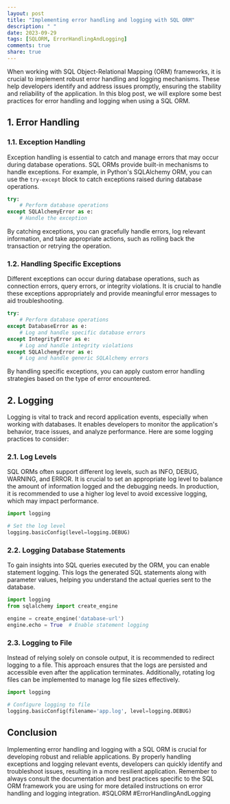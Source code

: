```yaml
---
layout: post
title: "Implementing error handling and logging with SQL ORM"
description: " "
date: 2023-09-29
tags: [SQLORM, ErrorHandlingAndLogging]
comments: true
share: true
---
```


When working with SQL Object-Relational Mapping (ORM) frameworks, it is crucial to implement robust error handling and logging mechanisms. These help developers identify and address issues promptly, ensuring the stability and reliability of the application. In this blog post, we will explore some best practices for error handling and logging when using a SQL ORM.

## 1. Error Handling

### 1.1. Exception Handling

Exception handling is essential to catch and manage errors that may occur during database operations. SQL ORMs provide built-in mechanisms to handle exceptions. For example, in Python's SQLAlchemy ORM, you can use the `try-except` block to catch exceptions raised during database operations.

```python
try:
    # Perform database operations
except SQLAlchemyError as e:
    # Handle the exception
```

By catching exceptions, you can gracefully handle errors, log relevant information, and take appropriate actions, such as rolling back the transaction or retrying the operation.

### 1.2. Handling Specific Exceptions

Different exceptions can occur during database operations, such as connection errors, query errors, or integrity violations. It is crucial to handle these exceptions appropriately and provide meaningful error messages to aid troubleshooting.

```python
try:
    # Perform database operations
except DatabaseError as e:
    # Log and handle specific database errors
except IntegrityError as e:
    # Log and handle integrity violations
except SQLAlchemyError as e:
    # Log and handle generic SQLAlchemy errors
```

By handling specific exceptions, you can apply custom error handling strategies based on the type of error encountered.

## 2. Logging

Logging is vital to track and record application events, especially when working with databases. It enables developers to monitor the application's behavior, trace issues, and analyze performance. Here are some logging practices to consider:

### 2.1. Log Levels

SQL ORMs often support different log levels, such as INFO, DEBUG, WARNING, and ERROR. It is crucial to set an appropriate log level to balance the amount of information logged and the debugging needs. In production, it is recommended to use a higher log level to avoid excessive logging, which may impact performance.

```python
import logging

# Set the log level
logging.basicConfig(level=logging.DEBUG)
```

### 2.2. Logging Database Statements

To gain insights into SQL queries executed by the ORM, you can enable statement logging. This logs the generated SQL statements along with parameter values, helping you understand the actual queries sent to the database.

```python
import logging
from sqlalchemy import create_engine

engine = create_engine('database-url')
engine.echo = True  # Enable statement logging
```

### 2.3. Logging to File

Instead of relying solely on console output, it is recommended to redirect logging to a file. This approach ensures that the logs are persisted and accessible even after the application terminates. Additionally, rotating log files can be implemented to manage log file sizes effectively.

```python
import logging

# Configure logging to file
logging.basicConfig(filename='app.log', level=logging.DEBUG)
```

## Conclusion

Implementing error handling and logging with a SQL ORM is crucial for developing robust and reliable applications. By properly handling exceptions and logging relevant events, developers can quickly identify and troubleshoot issues, resulting in a more resilient application. Remember to always consult the documentation and best practices specific to the SQL ORM framework you are using for more detailed instructions on error handling and logging integration. #SQLORM #ErrorHandlingAndLogging